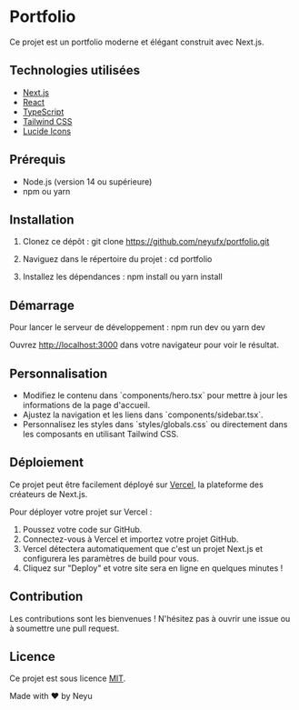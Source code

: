 # Portfolio

Ce projet est un portfolio moderne et élégant construit avec Next.js.

## Technologies utilisées

- [Next.js](https://nextjs.org/)
- [React](https://reactjs.org/)
- [TypeScript](https://www.typescriptlang.org/)
- [Tailwind CSS](https://tailwindcss.com/)
- [Lucide Icons](https://lucide.dev/)

## Prérequis

- Node.js (version 14 ou supérieure)
- npm ou yarn

## Installation

1. Clonez ce dépôt :
   git clone https://github.com/neyufx/portfolio.git

2. Naviguez dans le répertoire du projet :
   cd portfolio


3. Installez les dépendances :
   npm install ou
   yarn install

## Démarrage

Pour lancer le serveur de développement :
npm run dev ou
yarn dev

Ouvrez [http://localhost:3000](http://localhost:3000) dans votre navigateur pour voir le résultat.

## Personnalisation

- Modifiez le contenu dans \`components/hero.tsx\` pour mettre à jour les informations de la page d'accueil.
- Ajustez la navigation et les liens dans \`components/sidebar.tsx\`.
- Personnalisez les styles dans \`styles/globals.css\` ou directement dans les composants en utilisant Tailwind CSS.

## Déploiement

Ce projet peut être facilement déployé sur [Vercel](https://vercel.com/), la plateforme des créateurs de Next.js.

Pour déployer votre projet sur Vercel :

1. Poussez votre code sur GitHub.
2. Connectez-vous à Vercel et importez votre projet GitHub.
3. Vercel détectera automatiquement que c'est un projet Next.js et configurera les paramètres de build pour vous.
4. Cliquez sur "Deploy" et votre site sera en ligne en quelques minutes !

## Contribution

Les contributions sont les bienvenues ! N'hésitez pas à ouvrir une issue ou à soumettre une pull request.

## Licence

Ce projet est sous licence [MIT](https://opensource.org/licenses/MIT).

Made with ❤️ by Neyu